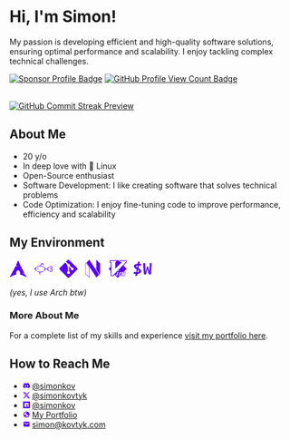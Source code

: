 # Hi, I'm Simon!

My passion is developing efficient and high-quality software solutions, ensuring optimal performance and scalability. I enjoy tackling complex technical challenges.

<span>
  <a href="https://github.com/sponsors/simonkovtyk/"><img alt="Sponsor Profile Badge" src="https://img.shields.io/badge/❤️-Sponsor_me-%23E63946?style=flat&Support&logoColor=white" /></a>
  <a href="https://github.com/simonkovtyk/"><img alt="GitHub Profile View Count Badge" src="https://komarev.com/ghpvc/?username=simonkovtyk&color=5800ff" /></a>
</span>

<br />
<br />

<a href="https://github.com/simonkovtyk/"><img alt="GitHub Commit Streak Preview" src="https://streak-stats.demolab.com?user=simonkovtyk&theme=transparent&hide_border=true&border_radius=0&card_width=1012&stroke=EB545400&ring=5800FF&fire=FFFFFF&currStreakNum=FFFFFF&currStreakLabel=FFFFFF&sideNums=FFFFFF&excludeDaysLabel=FFFFFF&sideLabels=FFFFFF&dates=FFFFFF" /></a>

## About Me

- 20 y/o
- In deep love with 🐧 Linux 
- Open-Source enthusiast
- Software Development: I like creating software that solves technical problems
- Code Optimization: I enjoy fine-tuning code to improve performance, efficiency and scalability

## My Environment

<span>
  <a href="https://archlinux.org/" target="_blank"><img alt="Arch Icon" width="32" height="32" src="https://raw.githubusercontent.com/simonkovtyk/simonkovtyk/e036ed7493a7d67961955292f6739cd37df8f7a5/docs/icons/arch.svg" /></a>
  &nbsp;
  <a href="https://fishshell.com/" target="_blank"><img alt="Fish Shell Icon" width="32" height="32" src="https://raw.githubusercontent.com/simonkovtyk/simonkovtyk/e3d3bb9fd9c4e659264fe2389804d43ac46b3fcd/docs/icons/fish.svg" /></a>
  &nbsp;
  <a href="https://git-scm.com/" target="_blank"><img alt="Git Icon" width="32" height="32" src="https://raw.githubusercontent.com/simonkovtyk/simonkovtyk/e3d3bb9fd9c4e659264fe2389804d43ac46b3fcd/docs/icons/git.svg" /></a>
  &nbsp;
  <a href="https://neovim.io/" target="_blank"><img alt="NeoVim Icon" width="32" height="32" src="https://raw.githubusercontent.com/simonkovtyk/simonkovtyk/e3d3bb9fd9c4e659264fe2389804d43ac46b3fcd/docs/icons/neovim.svg" /></a>
  &nbsp;
  <a href="https://www.vim.org/" target="_blank"><img alt="Vim Icon" width="32" height="32" src="https://raw.githubusercontent.com/simonkovtyk/simonkovtyk/e3d3bb9fd9c4e659264fe2389804d43ac46b3fcd/docs/icons/vim.svg" /></a>
  &nbsp;
  <a href="https://wezfurlong.org/wezterm/" target="_blank"><img alt="WezTerm Icon" width="32" height="32" src="https://raw.githubusercontent.com/simonkovtyk/simonkovtyk/e3d3bb9fd9c4e659264fe2389804d43ac46b3fcd/docs/icons/wezterm.svg" /></a>
</span>

*(yes, I use Arch btw)*

### More About Me
For a complete list of my skills and experience <a href="https://simonkov.dev/" target="_blank">visit my portfolio here</a>.

## How to Reach Me
- <a href="https://discordapp.com/users/800344088402460682" target="_blank"><img alt="Discord Icon" width="12" height="12" src="https://raw.githubusercontent.com/simonkovtyk/simonkovtyk/e3d3bb9fd9c4e659264fe2389804d43ac46b3fcd/docs/icons/discord.svg" /></a>&nbsp;<a href="https://discordapp.com/users/800344088402460682" target="_blank">@simonkov</a>
- <a href="https://x.com/simonkovtyk" target="_blank"><img alt="X Icon" width="12" height="12" src="https://raw.githubusercontent.com/simonkovtyk/simonkovtyk/e3d3bb9fd9c4e659264fe2389804d43ac46b3fcd/docs/icons/x.svg" /></a>&nbsp;<a href="https://x.com/simonkovtyk" target="_blank">@simonkovtyk</a>
- <a href="https://www.npmjs.com/~simonkov" target="_blank"><img alt="npm Icon" width="12" height="12" src="https://raw.githubusercontent.com/simonkovtyk/simonkovtyk/e3d3bb9fd9c4e659264fe2389804d43ac46b3fcd/docs/icons/npm.svg" /></a>&nbsp;<a href="https://www.npmjs.com/~simonkov" target="_blank">@simonkov</a>
- <a href="https://simonkov.dev/" target="_blank"><img alt="Portfolio Icon" width="12" height="12" src="https://raw.githubusercontent.com/simonkovtyk/simonkovtyk/e3d3bb9fd9c4e659264fe2389804d43ac46b3fcd/docs/icons/globe.svg" /></a>&nbsp;<a href="https://simonkov.dev/" target="_blank">My Portfolio</a>
- <a href="mailto:simon@kovtyk.dev" target="_blank"><img alt="E-Mail Icon" width="12" height="12" src="https://raw.githubusercontent.com/simonkovtyk/simonkovtyk/e3d3bb9fd9c4e659264fe2389804d43ac46b3fcd/docs/icons/mail.svg" /></a>&nbsp;<a href="mailto:simon@kovtyk.dev" target="_blank">simon@kovtyk.com</a>
